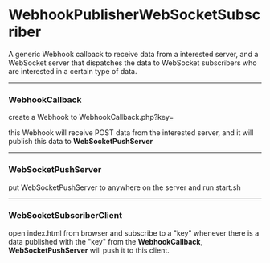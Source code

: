 # WebhookPublisherWebSocketSubscriber
A generic Webhook callback to receive data from a interested server, and a WebSocket server that dispatches the data to WebSocket subscribers who are interested in a certain type of data.

---

### WebhookCallback
create a Webhook to WebhookCallback.php?key=<an identifier for this webhook data>

this Webhook will receive POST data from the interested server, and it will publish this data to **WebSocketPushServer**

---
### WebSocketPushServer

put WebSocketPushServer to anywhere on the server
and run start.sh

---

### WebSocketSubscriberClient
open index.html from browser
and subscribe to a "key"
whenever there is a data published with the "key" from the **WebhookCallback**, **WebSocketPushServer** will push it to this client.
